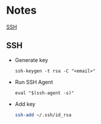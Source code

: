# Notes

[SSH](#ssh)

## SSH
- Generate key
  ```shell
  ssh-keygen -t rsa -C "<email>"
  ```
- Run SSH Agent
  ```shell
  eval "$(ssh-agent -s)"
  ```
- Add key
  ```bash
  ssh-add ~/.ssh/id_rsa
  ```

